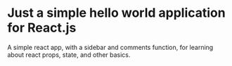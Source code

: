 # Just a simple hello world application for React.js
A simple react app, with a sidebar and comments function,
for learning about react props, state, and other basics.
